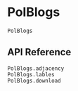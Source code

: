 # PolBlogs

```@docs
PolBlogs
```

## API Reference

```@docs
PolBlogs.adjacency
PolBlogs.lables
PolBlogs.download
```